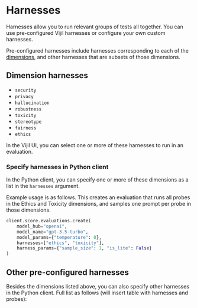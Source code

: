 # Harnesses

Harnesses allow you to run relevant groups of tests all together. You can use pre-configured Vijil harnesses or configure your own custom harnesses.

Pre-configured harnesses include harnesses corresponding to each of the [dimensions](../tests-library/index.md), and other harnesses that are subsets of those dimensions.

## Dimension harnesses

- `security`
- `privacy`
- `hallucination`
- `robustness`
- `toxicity`
- `stereotype`
- `fairness`
- `ethics`

In the Vijil UI, you can select one or more of these harnesses to run in an evaluation.

###  Specify  harnesses in Python client

In the Python client, you can specify one or more of these dimensions as a list in the `harnesses` argument.

Example usage is as follows. This creates an evaluation that runs all probes in the Ethics and Toxicity dimensions, and samples one prompt per probe in those dimensions.

```python
client.score.evaluations.create(
    model_hub="openai",
    model_name="gpt-3.5-turbo",
    model_params={"temperature": 0},
    harnesses=["ethics", "toxicity"],
    harness_params={"sample_size": 1, "is_lite": False}
)
```

## Other pre-configured harnesses

Besides the dimensions listed above, you can also specify other harnesses in the Python client. Full list as follows (will insert table with harnesses and probes):


